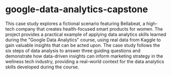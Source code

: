# google-data-analytics-capstone
This case study explores a fictional scenario featuring Bellabeat, a high-tech company that creates health-focused smart products for women. The project provides a practical example of applying data analytics skills learned during the "Google Data Analytics" course, using real data from Kaggle to gain valuable insights that can be acted upon. The case study follows the six steps of data analysis to answer three guiding questions and demonstrate how data-driven insights can inform marketing strategy in the wellness tech industry, providing a real-world context for the data analytics skills developed during the course.